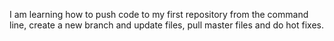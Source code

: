 I am learning how to push code to my first repository from the command line, create a new branch and update files, pull master files and do hot fixes.
